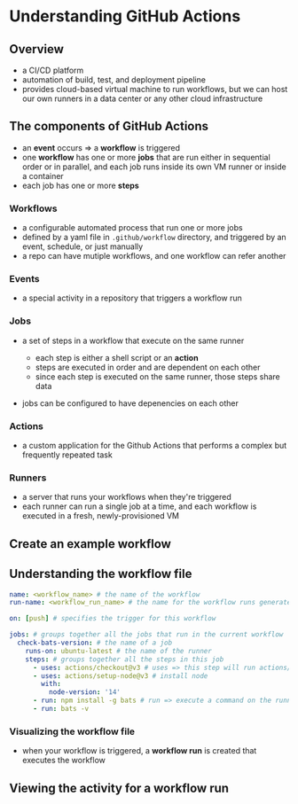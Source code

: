 # Understanding GitHub Actions

## Overview
- a CI/CD platform
- automation of build, test, and deployment pipeline
- provides cloud-based virtual machine to run workflows, but we can host our own runners in a data center or 
any other cloud infrastructure

## The components of GitHub Actions
- an **event** occurs => a **workflow** is triggered
- one **workflow** has one or more **jobs** that are run either in sequential order or in parallel, and
each job runs inside its own VM runner or inside a container
- each job has one or more **steps**

### Workflows
- a configurable automated process that run one or more jobs
- defined by a yaml file in `.github/workflow` directory, and triggered by an event, schedule, or just manually
- a repo can have mutiple workflows, and one workflow can refer another

### Events
- a special activity in a repository that triggers a workflow run

### Jobs
- a set of steps in a workflow that execute on the same runner
  - each step is either a shell script or an **action**
  - steps are executed in order and are dependent on each other
  - since each step is executed on the same runner, those steps share data

- jobs can be configured to have depenencies on each other

### Actions
- a custom application for the Github Actions that performs a complex but frequently repeated task

### Runners
- a server that runs your workflows when they're triggered
- each runner can run a single job at a time, and each workflow is executed in a fresh, newly-provisioned VM

## Create an example workflow

## Understanding the workflow file

```yml
name: <workflow_name> # the name of the workflow
run-name: <workflow_run_name> # the name for the workflow runs generated from the workflow

on: [push] # specifies the trigger for this workflow

jobs: # groups together all the jobs that run in the current workflow
  check-bats-version: # the name of a job
    runs-on: ubuntu-latest # the name of the runner
    steps: # groups together all the steps in this job
      - uses: actions/checkout@v3 # uses => this step will run actions/checkout action of version 3
      - uses: actions/setup-node@v3 # install node
        with: 
          node-version: '14'
      - run: npm install -g bats # run => execute a command on the runner
      - run: bats -v

```

### Visualizing the workflow file
- when your workflow is triggered, a **workflow run** is created that executes the workflow

## Viewing the activity for a workflow run
